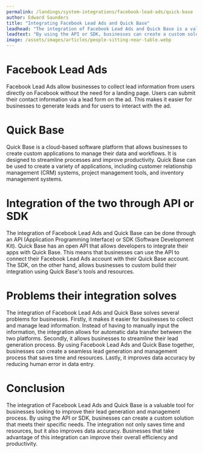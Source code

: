 ```yaml
---
permalink: /landings/system-integrations/facebook-lead-ads/quick-base
author: Edward Saunders
title: "Integrating Facebook Lead Ads and Quick Base"
leadhead: "The integration of Facebook Lead Ads and Quick Base is a valuable tool for businesses looking to improve their lead generation and management process"
leadtext: "By using the API or SDK, businesses can create a custom solution that meets their specific needs. The integration not only saves time and resources, but it also improves data accuracy. Businesses that take advantage of this integration can improve their overall efficiency and productivity."
image: /assets/images/articles/people-sitting-near-table.webp
---
```

<div class="arttext">
<h1>Facebook Lead Ads</h1>
<p>Facebook Lead Ads allow businesses to collect lead information from users directly on Facebook without the need for a landing page. Users can submit their contact information via a lead form on the ad. This makes it easier for businesses to generate leads and for users to interact with the ad.</p>

<h1>Quick Base</h1>
<p>Quick Base is a cloud-based software platform that allows businesses to create custom applications to manage their data and workflows. It is designed to streamline processes and improve productivity. Quick Base can be used to create a variety of applications, including customer relationship management (CRM) systems, project management tools, and inventory management systems.</p>

<h1>Integration of the two through API or SDK</h1>
<p>The integration of Facebook Lead Ads and Quick Base can be done through an API (Application Programming Interface) or SDK (Software Development Kit). Quick Base has an open API that allows developers to integrate their apps with Quick Base. This means that businesses can use the API to connect their Facebook Lead Ads account with their Quick Base account. The SDK, on the other hand, allows businesses to custom build their integration using Quick Base's tools and resources.</p>

<h1>Problems their integration solves</h1>
<p>The integration of Facebook Lead Ads and Quick Base solves several problems for businesses. Firstly, it makes it easier for businesses to collect and manage lead information. Instead of having to manually input the information, the integration allows for automatic data transfer between the two platforms. Secondly, it allows businesses to streamline their lead generation process. By using Facebook Lead Ads and Quick Base together, businesses can create a seamless lead generation and management process that saves time and resources. Lastly, it improves data accuracy by reducing human error in data entry.</p>

<h1>Conclusion</h1>
<p>The integration of Facebook Lead Ads and Quick Base is a valuable tool for businesses looking to improve their lead generation and management process. By using the API or SDK, businesses can create a custom solution that meets their specific needs. The integration not only saves time and resources, but it also improves data accuracy. Businesses that take advantage of this integration can improve their overall efficiency and productivity.</p>

</div>